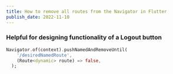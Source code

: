 ```yaml
---
title: How to remove all routes from the Navigator in Flutter
publish_date: 2022-11-10
---
```


### Helpful for designing functionality of a Logout button

```dart
Navigator.of(context).pushNamedAndRemoveUntil(
    '/desiredNamedRoute',
    (Route<dynamic> route) => false,
  );
```
